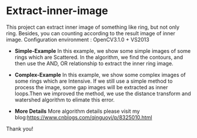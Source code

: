 # Extract-inner-image
This project can extract inner image of something like ring, but not only ring. Besides, you can counting according to the result image of inner image.
Configuration environment : OpenCV3.1.0 + VS2013

* **Simple-Example**
In this example, we show some simple images of some rings which are Scattered. In the algorithm, we find the contours, and then use the AND, OR relationship to extract the inner ring image. 

* **Complex-Example**
In this example, we show some complex images of some rings which are Intensive. If we still use a simple method to process the image, some gap images will be extracted as inner loops.Then we improved the method,  we use the distance transform and watershed algorithm to elimate this error.

* **More Details**
More algorithm details please visit my blog:https://www.cnblogs.com/qinguoyi/p/8325010.html

Thank you!
